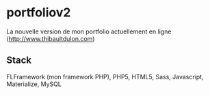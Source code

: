 portfoliov2
===========

La nouvelle version de mon portfolio actuellement en ligne (http://www.thibaultdulon.com)

Stack
-----

FLFramework (mon framework PHP), PHP5, HTML5, Sass, Javascript, Materialize, MySQL
